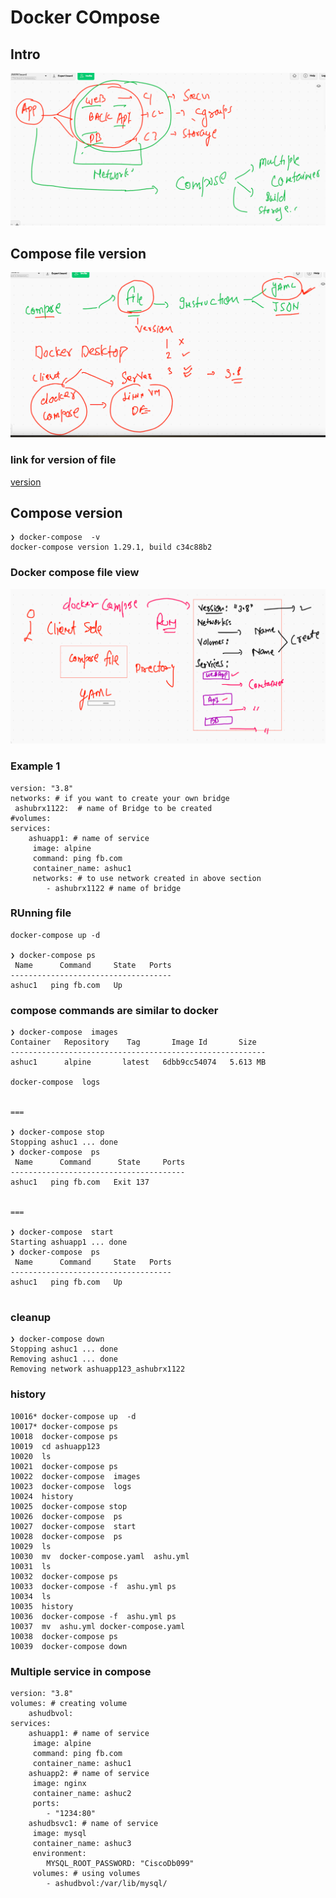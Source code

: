 # Docker COmpose 

## Intro 

<img src="intro.png">

## Compose file version 

<img src="composefile.png">


### link for version of file 

[version](https://docs.docker.com/compose/compose-file/)

## Compose version 

```
❯ docker-compose  -v
docker-compose version 1.29.1, build c34c88b2

```

### Docker compose file view 

<img src="fileview.png">

### Example 1 

```
version: "3.8"
networks: # if you want to create your own bridge 
 ashubrx1122:  # name of Bridge to be created 
#volumes:
services:
    ashuapp1: # name of service
     image: alpine
     command: ping fb.com
     container_name: ashuc1  
     networks: # to use network created in above section 
        - ashubrx1122 # name of bridge 

```

### RUnning file 

```
docker-compose up -d

❯ docker-compose ps
 Name      Command     State   Ports
------------------------------------
ashuc1   ping fb.com   Up      

```

### compose commands are similar to docker 

```
❯ docker-compose  images
Container   Repository    Tag       Image Id       Size  
---------------------------------------------------------
ashuc1      alpine       latest   6dbb9cc54074   5.613 MB

docker-compose  logs 


===

❯ docker-compose stop
Stopping ashuc1 ... done
❯ docker-compose  ps
 Name      Command      State     Ports
---------------------------------------
ashuc1   ping fb.com   Exit 137   


===

❯ docker-compose  start
Starting ashuapp1 ... done
❯ docker-compose  ps
 Name      Command     State   Ports
------------------------------------
ashuc1   ping fb.com   Up         


```


### cleanup 

```
❯ docker-compose down
Stopping ashuc1 ... done
Removing ashuc1 ... done
Removing network ashuapp123_ashubrx1122

```


### history

```
10016* docker-compose up  -d
10017* docker-compose ps
10018  docker-compose ps 
10019  cd ashuapp123
10020  ls
10021  docker-compose ps
10022  docker-compose  images
10023  docker-compose  logs 
10024  history
10025  docker-compose stop 
10026  docker-compose  ps
10027  docker-compose  start
10028  docker-compose  ps
10029  ls
10030  mv  docker-compose.yaml  ashu.yml
10031  ls
10032  docker-compose ps
10033  docker-compose -f  ashu.yml ps 
10034  ls
10035  history
10036  docker-compose -f  ashu.yml ps 
10037  mv  ashu.yml docker-compose.yaml
10038  docker-compose ps 
10039  docker-compose down 

```

### Multiple service in compose 

```
version: "3.8"
volumes: # creating volume 
    ashudbvol: 
services:
    ashuapp1: # name of service
     image: alpine
     command: ping fb.com
     container_name: ashuc1  
    ashuapp2: # name of service 
     image: nginx
     container_name: ashuc2
     ports:
        - "1234:80"
    ashudbsvc1: # name of service
     image: mysql
     container_name: ashuc3
     environment:
        MYSQL_ROOT_PASSWORD: "CiscoDb099"
     volumes: # using volumes 
        - ashudbvol:/var/lib/mysql/
      

```

